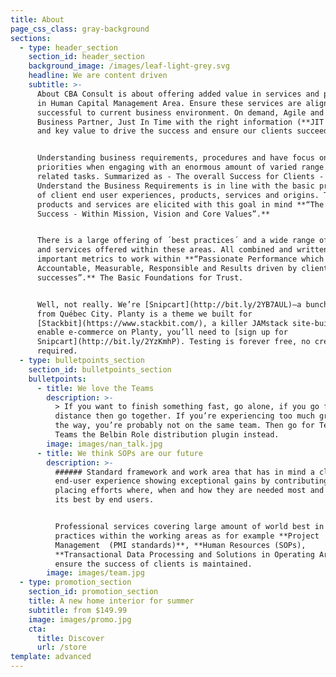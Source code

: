 ```yaml
---
title: About
page_css_class: gray-background
sections:
  - type: header_section
    section_id: header_section
    background_image: /images/leaf-light-grey.svg
    headline: We are content driven
    subtitle: >-
      About CBA Consult is about offering added value in services and products
      in Human Capital Management Area. Ensure these services are aligned to be
      successful to current business environment. On demand, Agile and as a
      Business Partner, Just In Time with the right information (**JIT for HR**)
      and key value to drive the success and ensure our clients succeed.


      Understanding business requirements, procedures and have focus on
      priorities when engaging with an enormous amount of varied range of work
      related tasks. Summarized as - The overall Success for Clients -
      Understand the Business Requirements is in line with the basic principals
      of client end user experiences, products, services and origins. The
      products and services are elicited with this goal in mind **“The Client
      Success - Within Mission, Vision and Core Values”.**


      There is a large offering of ´best practices´ and a wide range of products
      and services offered within these areas. All combined and written in
      important metrics to work within **“Passionate Performance which is
      Accountable, Measurable, Responsible and Results driven by client
      successes”.** The Basic Foundations for Trust.


      Well, not really. We’re [Snipcart](http://bit.ly/2YB7AUL)—a bunch of geeks
      from Québec City. Planty is a theme we built for
      [Stackbit](https://www.stackbit.com/), a killer JAMstack site-builder. To
      enable e-commerce on Planty, you’ll need to [sign up for
      Snipcart](http://bit.ly/2YzKmhP). Testing is forever free, no credit card
      required.
  - type: bulletpoints_section
    section_id: bulletpoints_section
    bulletpoints:
      - title: We love the Teams
        description: >-
          > If you want to finish something fast, go alone, if you go for the
          distance then go together. If you’re experiencing too much grief along
          the way, you’re probably not on the same team. Then go for Teams for
          Teams the Belbin Role distribution plugin instead.
        image: images/nan_talk.jpg
      - title: We think SOPs are our future
        description: >-
          ###### Standard framework and work area that has in mind a clear
          end-user experience showing exceptional gains by contributing and
          placing efforts where, when and how they are needed most and valued at
          its best by end users.


          Professional services covering large amount of world best in class
          practices within the working areas as for example **Project
          Management  (PMI standards)**, **Human Resources (SOPs),
          **Transactional Data Processing and Solutions in Operating Areas to
          ensure the success of clients is maintained.
        image: images/team.jpg
  - type: promotion_section
    section_id: promotion_section
    title: A new home interior for summer
    subtitle: from $149.99
    image: images/promo.jpg
    cta:
      title: Discover
      url: /store
template: advanced
---
```

